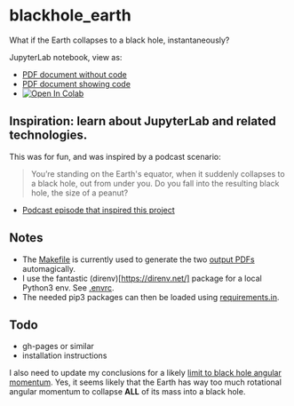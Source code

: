 # blackhole_earth
 What if the Earth collapses to a black hole, instantaneously?

JupyterLab notebook, view as:
- [PDF document without code](https://github.com/geipel/blackhole_earth/blob/main/out/blackhole_earth_nocode.pdf)
- [PDF document showing code](https://github.com/geipel/blackhole_earth/blob/main/out/blackhole_earth_showcode.pdf)
- [![Open In Colab](https://colab.research.google.com/assets/colab-badge.svg)](https://colab.research.google.com/github/geipel/blackhole_earth/blob/main/src/blackhole_earth.ipynb)

## Inspiration: learn about JupyterLab and related technologies.
This was for fun, and was inspired by a podcast scenario:
> You’re standing on the Earth's equator, when it suddenly collapses to a black hole, out from under you.
> Do you fall into the resulting black hole, the size of a peanut?

- [Podcast episode that inspired this project](https://www.iheart.com/podcast/105-daniel-and-jorge-explain-t-29862087/episode/listener-questions-black-holes-dark-entropy-81508784/)

## Notes
- The [Makefile](https://github.com/geipel/blackhole_earth/blob/main/Makefile) is currently used to generate the two [output PDFs](https://github.com/geipel/blackhole_earth/tree/main/out) automagically.
- I use the fantastic (direnv)[https://direnv.net/] package for a local Python3 env. See [.envrc](https://github.com/geipel/blackhole_earth/blob/main/.envrc).
- The needed pip3 packages can then be loaded using [requirements.in](https://github.com/geipel/blackhole_earth/blob/main/requirements.in).

## Todo
- gh-pages or similar
- installation instructions

I also need to update my conclusions for a likely [limit to black hole angular momentum](https://en.wikipedia.org/wiki/Black_hole#Physical_properties).
Yes, it seems likely that the Earth has way too much rotational angular momentum to collapse **ALL** of its mass into a black hole.
